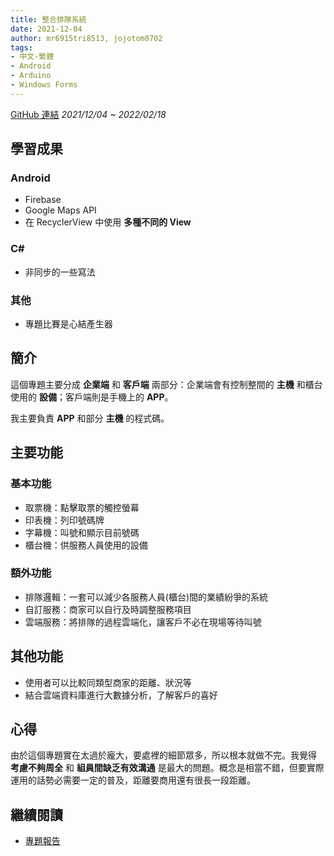 ```yaml
---
title: 整合排隊系統
date: 2021-12-04
author: mr6915tri8513, jojotom0702
tags:
- 中文-繁體
- Android
- Arduino
- Windows Forms
---
```

[GitHub 連結](https://github.com/mr6915tri8513/integrated_queue_system/)
*2021/12/04 ~ 2022/02/18*

## 學習成果
### Android
* Firebase
* Google Maps API
* 在 RecyclerView 中使用 **多種不同的 View**

### C#
* 非同步的一些寫法

### 其他
* 專題比賽是心結產生器

## 簡介
這個專題主要分成 **企業端** 和 **客戶端** 兩部分：企業端會有控制整間的 **主機** 和櫃台使用的 **設備**；客戶端則是手機上的 **APP**。

我主要負責 **APP** 和部分 **主機** 的程式碼。

## 主要功能
### 基本功能
* 取票機：點擊取票的觸控螢幕
* 印表機：列印號碼牌
* 字幕機：叫號和顯示目前號碼
* 櫃台機：供服務人員使用的設備

### 額外功能
* 排隊邏輯：一套可以減少各服務人員(櫃台)間的業績紛爭的系統
* 自訂服務：商家可以自行及時調整服務項目
* 雲端服務：將排隊的過程雲端化，讓客戶不必在現場等待叫號

## 其他功能
* 使用者可以比較同類型商家的距離、狀況等
* 結合雲端資料庫進行大數據分析，了解客戶的喜好

## 心得
由於這個專題實在太過於龐大，要處裡的細節眾多，所以根本就做不完。我覺得 **考慮不夠周全** 和 **組員間缺乏有效溝通** 是最大的問題。概念是相當不錯，但要實際運用的話勢必需要一定的普及，距離要商用還有很長一段距離。

## 繼續閱讀
* [專題報告](https://docs.google.com/document/d/1seIMLY6TE_T0EaEknt2Xg9o-wJXbKn-uspZHx_QKfl0/edit?usp=sharing)